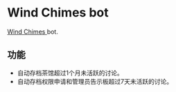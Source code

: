# Wind Chimes bot

[Wind Chimes ](https://zhwpwiki.miraheze.org/wiki/User:%E9%A3%8E%E9%93%83) bot. 

## 功能

- 自动存档茶馆超过1个月未活跃的讨论。
- 自动存档权限申请和管理员告示板超过7天未活跃的讨论。


